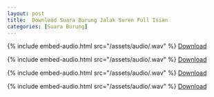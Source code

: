 ```yaml
---
layout: post
title:  Download Suara Burung Jalak Suren Full Isian
categories: [Suara Burung]
---
```


{% include embed-audio.html src="/assets/audio/<audio-source-name>.wav" %}
[Download]()

{% include embed-audio.html src="/assets/audio/<audio-source-name>.wav" %}
[Download]()

{% include embed-audio.html src="/assets/audio/<audio-source-name>.wav" %}
[Download]()

{% include embed-audio.html src="/assets/audio/<audio-source-name>.wav" %}
[Download]()